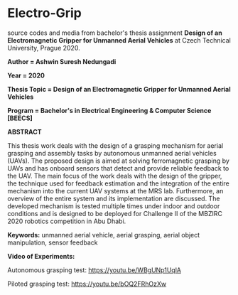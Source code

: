 # Electro-Grip
source codes and media from bachelor's thesis assignment **Design of an Electromagnetic Gripper for Unmanned Aerial Vehicles** at Czech Technical University, Prague 2020. 

**Author = Ashwin Suresh Nedungadi** 

**Year = 2020** 

**Thesis Topic = Design of an Electromagnetic Gripper for Unmanned Aerial Vehicles**

**Program = Bachelor's in Electrical Engineering & Computer Science [BEECS]**

**ABSTRACT**

This thesis work deals with the design of a grasping mechanism for
aerial grasping and assembly tasks by autonomous unmanned aerial
vehicles (UAVs). The proposed design is aimed at solving ferromagnetic
grasping by UAVs and has onboard sensors that detect and provide
reliable feedback to the UAV. The main focus of the work deals with
the design of the gripper, the technique used for feedback estimation and the integration of the entire mechanism into the current UAV systems at the MRS lab. Furthermore, an overview of the entire system and its implementation are discussed. The developed mechanism is tested multiple times under indoor and outdoor conditions and is designed to be deployed for Challenge II of the MBZIRC 2020 robotics competition in Abu Dhabi.

**Keywords:** unmanned aerial vehicle, aerial grasping, aerial object manipulation, sensor feedback

**Video of Experiments:**

Autonomous grasping test: https://youtu.be/WBgUNp1UqlA

Piloted grasping test: https://youtu.be/bOQ2FRhOzXw
